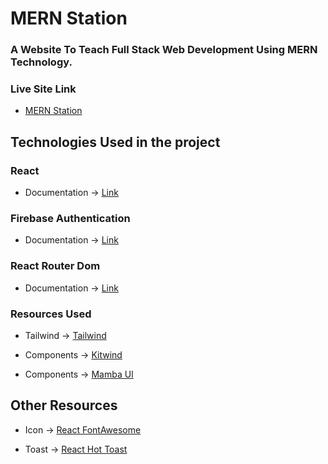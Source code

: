 # MERN Station

### A Website To Teach Full Stack Web Development Using MERN Technology.


### Live Site Link
* [MERN Station](https://mern-station.web.app/)


## Technologies Used in the project


### React
* Documentation -> [Link](https://reactjs.org/)

### Firebase Authentication
* Documentation -> [Link](https://firebase.google.com/)

### React Router Dom 
* Documentation -> [Link](https://reactrouter.com/en/main/start/overview)


### Resources Used 
* Tailwind -> [Tailwind](https://tailwindcss.com/)

* Components ->  [Kitwind](https://kitwind.io/products/kometa/components)

* Components ->  [Mamba UI](https://www.mambaui.com/)

## Other Resources
* Icon -> [React FontAwesome](https://fontawesome.com/v5/docs/web/use-with/react)

* Toast -> [React Hot Toast](https://react-hot-toast.com/)
